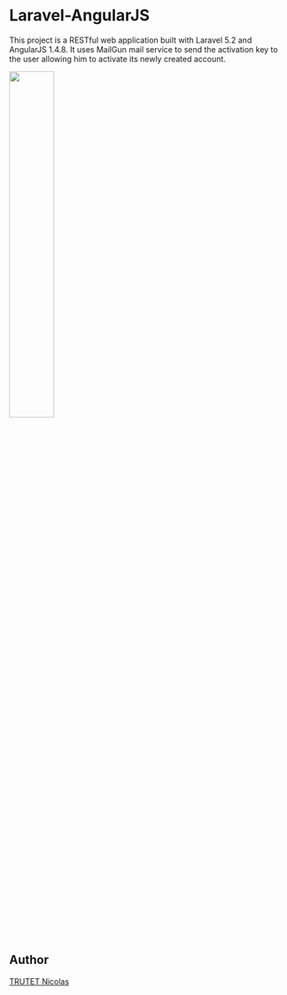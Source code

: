 # Laravel-AngularJS
This project is a RESTful web application built with Laravel 5.2 and AngularJS 1.4.8. It uses MailGun mail service to send the activation key to the user allowing him to activate its newly created account.


<img src="https://dl.dropboxusercontent.com/s/4x9sg2bulp51jqw/Whishlist.jpg?dl=0" width="40%">


## Author

<a href="http://www.nicolastrutet.com/">TRUTET Nicolas</a>

